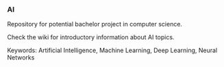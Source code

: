 ### AI ###

Repository for potential bachelor project in computer science.

Check the wiki for introductory information about AI topics.

Keywords: Artificial Intelligence, Machine Learning, Deep Learning, Neural Networks
